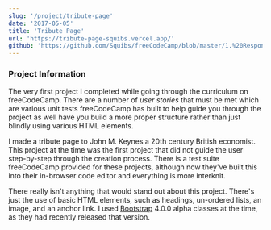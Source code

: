 ```yaml
---
slug: '/project/tribute-page'
date: '2017-05-05'
title: 'Tribute Page'
url: 'https://tribute-page-squibs.vercel.app/'
github: 'https://github.com/Squibs/freeCodeCamp/blob/master/1.%20Responsive%20Web%20Design/10.%20Certification%20Project%20-%20Tribute%20Page.md#tribute-page'
---
```


### Project Information

The very first project I completed while going through the curriculum on freeCodeCamp. There are a number of _user stories_ that must be met which are various unit tests freeCodeCamp has built to help guide you through the project as well have you build a more proper structure rather than just blindly using various HTML elements.

I made a tribute page to John M. Keynes a 20th century British economist. This project at the time was the first project that did not guide the user step-by-step through the creation process. There is a test suite freeCodeCamp provided for these projects, although now they've built this into their in-browser code editor and everything is more interknit.

There really isn't anything that would stand out about this project. There's just the use of basic HTML elements, such as headings, un-ordered lists, an image, and an anchor link. I used [Bootstrap](https://getbootstrap.com/) 4.0.0 alpha classes at the time, as they had recently released that version.
